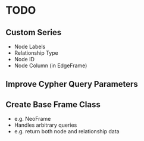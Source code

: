 # TODO

## Custom Series
- Node Labels
- Relationship Type
- Node ID
- Node Column (in EdgeFrame)

## Improve Cypher Query Parameters

## Create Base Frame Class
- e.g. NeoFrame
- Handles arbitrary queries 
- e.g. return both node and relationship data